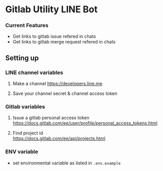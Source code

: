 # Gitlab Utility LINE Bot

### Current Features
- Get links to gitlab issue refered in chats
- Get links to gitlab merge request refered in chats

## Setting up

### LINE channel variables

1) Make a channel
https://developers.line.me

2) Save your channel secret & channel access token

### Gitlab variables

1) Issue a gitlab personal access token  
https://docs.gitlab.com/ee/user/profile/personal_access_tokens.html

2) Find project id  
https://docs.gitlab.com/ee/api/projects.html

### ENV variable
 - set environmental variable as listed in `.env.example`
